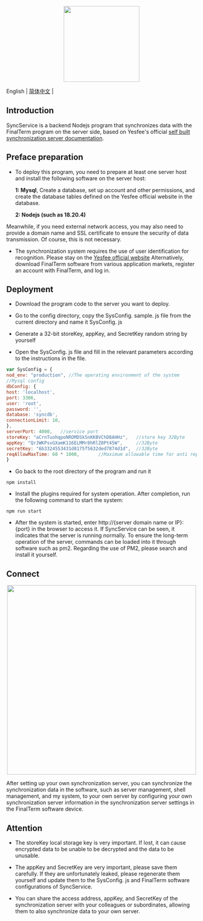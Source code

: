 <p align="center">
  <a href="https://yesfee.com"><img width="200" src="https://www.yesfee.com/assets/img/logo.png"></a>
</p>

English | [简体中文](./readme.zh-CN.md) |

## Introduction
SyncService is a backend Nodejs program that synchronizes data with the FinalTerm program on the server side, based on Yesfee's official [self built synchronization server documentation](https://docs.yesfee.com/docs/intro).

## Preface preparation
- To deploy this program, you need to prepare at least one server host and install the following software on the server host:

	**1: Mysql**, Create a database, set up account and other permissions, and create the database tables defined on the Yesfee official website in the database.

	**2: Nodejs (such as 18.20.4)**

Meanwhile, if you need external network access, you may also need to provide a domain name and SSL certificate to ensure the security of data transmission. Of course, this is not necessary.

- The synchronization system requires the use of user identification for recognition. Please stay on the [Yesfee official website](https://www.yesfee.com/download.html) Alternatively, download FinalTerm software from various application markets, register an account with FinalTerm, and log in.

## Deployment
- Download the program code to the server you want to deploy.

- Go to the config directory, copy the SysConfig. sample. js file from the current directory and name it SysConfig. js

- Generate a 32-bit storeKey, appKey, and SecretKey random string by yourself

- Open the SysConfig. js file and fill in the relevant parameters according to the instructions in the file.
```javascript
var SysConfig = {
nod_env: "production", //The operating environment of the system
//Mysql config
dbConfig: {				
host: 'localhost',
port: 3306,
user: 'root',
password: '',
database: 'syncdb',
connectionLimit: 10,
},
serverPort: 4000,   //service port
storeKey: "aCrnTuohqpoNROMDSk5nKKBVChD8AHHz",   //store key 32Byte
appKey: "QrJWKPsvGXamK116ELMMr8hRlZ0Pt45W",     //32Byte
secretKey: "6b3324553431d8175f5632ded7874d1d",  //32Byte
reqAllowMaxTime: 60 * 1000,       //Maximum allowable time for anti replay,millisecond
}
```
- Go back to the root directory of the program and run it
```dash
npm install
```
- Install the plugins required for system operation. After completion, run the following command to start the system:
```dash
npm run start
```
- After the system is started, enter http://{server domain name or IP}: {port} in the browser to access it. If SyncService can be seen, it indicates that the server is running normally. To ensure the long-term operation of the server, commands can be loaded into it through software such as pm2. Regarding the use of PM2, please search and install it yourself.

## Connect
<p align="center">
  <img width="500" src="https://oss.yuncache.com/base/img/sync.jpg">
</p>

After setting up your own synchronization server, you can synchronize the synchronization data in the software, such as server management, shell management, and my system, to your own server by configuring your own synchronization server information in the synchronization server settings in the FinalTerm software device.

## Attention
- The storeKey local storage key is very important. If lost, it can cause encrypted data to be unable to be decrypted and the data to be unusable.

- The appKey and SecretKey are very important, please save them carefully. If they are unfortunately leaked, please regenerate them yourself and update them to the SysConfig. js and FinalTerm software configurations of SyncService.

- You can share the access address, appKey, and SecretKey of the synchronization server with your colleagues or subordinates, allowing them to also synchronize data to your own server.

